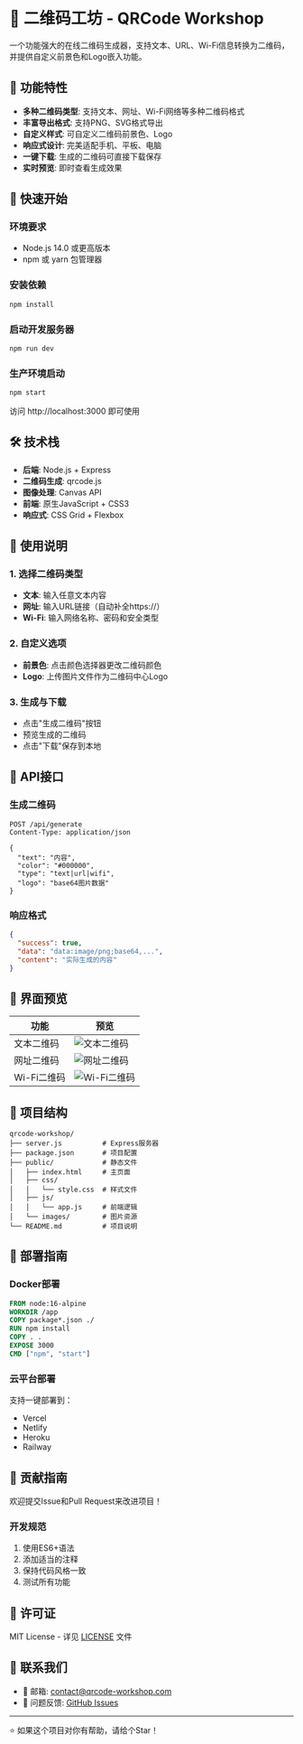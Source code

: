 # 🎯 二维码工坊 - QRCode Workshop

一个功能强大的在线二维码生成器，支持文本、URL、Wi-Fi信息转换为二维码，并提供自定义前景色和Logo嵌入功能。

## 🌟 功能特性

- **多种二维码类型**: 支持文本、网址、Wi-Fi网络等多种二维码格式
- **丰富导出格式**: 支持PNG、SVG格式导出
- **自定义样式**: 可自定义二维码前景色、Logo
- **响应式设计**: 完美适配手机、平板、电脑
- **一键下载**: 生成的二维码可直接下载保存
- **实时预览**: 即时查看生成效果

## 🚀 快速开始

### 环境要求
- Node.js 14.0 或更高版本
- npm 或 yarn 包管理器

### 安装依赖
```bash
npm install
```

### 启动开发服务器
```bash
npm run dev
```

### 生产环境启动
```bash
npm start
```

访问 http://localhost:3000 即可使用

## 🛠️ 技术栈

- **后端**: Node.js + Express
- **二维码生成**: qrcode.js
- **图像处理**: Canvas API
- **前端**: 原生JavaScript + CSS3
- **响应式**: CSS Grid + Flexbox

## 📱 使用说明

### 1. 选择二维码类型
- **文本**: 输入任意文本内容
- **网址**: 输入URL链接（自动补全https://）
- **Wi-Fi**: 输入网络名称、密码和安全类型

### 2. 自定义选项
- **前景色**: 点击颜色选择器更改二维码颜色
- **Logo**: 上传图片文件作为二维码中心Logo

### 3. 生成与下载
- 点击"生成二维码"按钮
- 预览生成的二维码
- 点击"下载"保存到本地

## 🔧 API接口

### 生成二维码
```http
POST /api/generate
Content-Type: application/json

{
  "text": "内容",
  "color": "#000000",
  "type": "text|url|wifi",
  "logo": "base64图片数据"
}
```

### 响应格式
```json
{
  "success": true,
  "data": "data:image/png;base64,...",
  "content": "实际生成的内容"
}
```

## 🎨 界面预览

| 功能 | 预览 |
|------|------|
| 文本二维码 | ![文本二维码](https://via.placeholder.com/300x300/007acc/ffffff?text=Text+QR) |
| 网址二维码 | ![网址二维码](https://via.placeholder.com/300x300/007acc/ffffff?text=URL+QR) |
| Wi-Fi二维码 | ![Wi-Fi二维码](https://via.placeholder.com/300x300/007acc/ffffff?text=WiFi+QR) |

## 📁 项目结构

```
qrcode-workshop/
├── server.js          # Express服务器
├── package.json       # 项目配置
├── public/            # 静态文件
│   ├── index.html     # 主页面
│   ├── css/
│   │   └── style.css  # 样式文件
│   ├── js/
│   │   └── app.js     # 前端逻辑
│   └── images/        # 图片资源
└── README.md          # 项目说明
```

## 🚀 部署指南

### Docker部署
```dockerfile
FROM node:16-alpine
WORKDIR /app
COPY package*.json ./
RUN npm install
COPY . .
EXPOSE 3000
CMD ["npm", "start"]
```

### 云平台部署
支持一键部署到：
- Vercel
- Netlify
- Heroku
- Railway

## 🤝 贡献指南

欢迎提交Issue和Pull Request来改进项目！

### 开发规范
1. 使用ES6+语法
2. 添加适当的注释
3. 保持代码风格一致
4. 测试所有功能

## 📄 许可证

MIT License - 详见 [LICENSE](LICENSE) 文件

## 💬 联系我们

- 📧 邮箱: contact@qrcode-workshop.com
- 🐛 问题反馈: [GitHub Issues](https://github.com/your-repo/issues)

---

⭐ 如果这个项目对你有帮助，请给个Star！